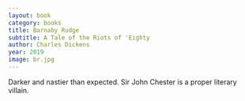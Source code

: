 ```yaml
---
layout: book
category: books
title: Barnaby Rudge
subtitle: A Tale of the Riots of 'Eighty
author: Charles Dickens
year: 2019
image: br.jpg
---
```

Darker and nastier than expected.  Sir John Chester is a proper literary villain.
